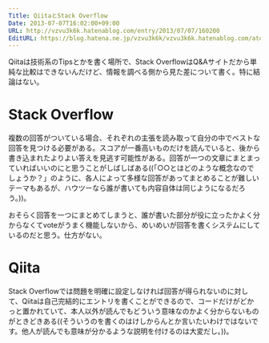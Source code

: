 ```yaml
---
Title: QiitaとStack Overflow
Date: 2013-07-07T16:02:00+09:00
URL: http://vzvu3k6k.hatenablog.com/entry/2013/07/07/160200
EditURL: https://blog.hatena.ne.jp/vzvu3k6k/vzvu3k6k.hatenablog.com/atom/entry/11696248318755473798
---
```


Qiitaは技術系のTipsとかを書く場所で、Stack OverflowはQ&Aサイトだから単純な比較はできないんだけど、情報を調べる側から見た差について書く。特に結論はない。

# Stack Overflow
複数の回答がついている場合、それぞれの主張を読み取って自分の中でベストな回答を見つける必要がある。スコアが一番高いものだけを読んでいると、後から書き込まれたよりよい答えを見逃す可能性がある。回答が一つの文章にまとまっていればいいのにと思うことがしばしばある((「○○とはどのような概念なのでしょうか？」のように、各人によって多様な回答があってまとめることが難しいテーマもあるが、ハウツーなら誰が書いても内容自体は同じようになるだろう。))。

おそらく回答を一つにまとめてしまうと、誰が書いた部分が役に立ったかよく分からなくてvoteがうまく機能しないから、めいめいが回答を書くシステムにしているのだと思う。仕方がない。

# Qiita
Stack Overflowでは問題を明確に設定しなければ回答が得られないのに対して、Qiitaは自己完結的にエントリを書くことができるので、コードだけがどかっと置かれていて、本人以外が読んでもどういう意味なのかよく分からないものがときどきある((そういうのを書くのはけしからんとか言いたいわけではないです。他人が読んでも意味が分かるような説明を付けるのは大変だし。))。
